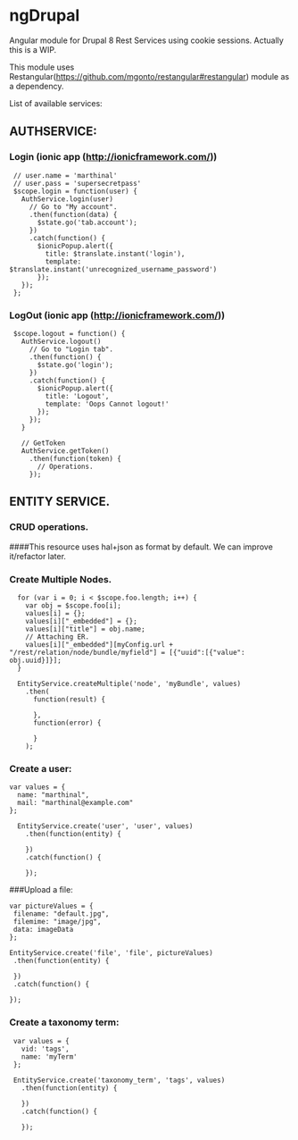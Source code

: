 # ngDrupal

Angular module for Drupal 8 Rest Services using cookie sessions. Actually this
 is a WIP.

 This module uses Restangular(https://github.com/mgonto/restangular#restangular)
  module as a dependency.


List of available services:

## AUTHSERVICE:

### Login (ionic app (http://ionicframework.com/))

 ```
  // user.name = 'marthinal'
  // user.pass = 'supersecretpass'
  $scope.login = function(user) {
    AuthService.login(user)
      // Go to "My account".
      .then(function(data) {
        $state.go('tab.account');
      })
      .catch(function() {
        $ionicPopup.alert({
          title: $translate.instant('login'),
          template: $translate.instant('unrecognized_username_password')
        });
    });
  };
 ```

### LogOut (ionic app (http://ionicframework.com/))
 ```
  $scope.logout = function() {
    AuthService.logout()
      // Go to "Login tab".
      .then(function() {
        $state.go('login');
      })
      .catch(function() {
        $ionicPopup.alert({
          title: 'Logout',
          template: 'Oops Cannot logout!'
        });
      });
    }

    // GetToken
    AuthService.getToken()
      .then(function(token) {
        // Operations.
      });

 ```

## ENTITY SERVICE.

### CRUD operations.
####This resource uses hal+json as format by default. We can improve it/refactor later.

### Create Multiple Nodes.

  ```
    for (var i = 0; i < $scope.foo.length; i++) {
      var obj = $scope.foo[i];
      values[i] = {};
      values[i]["_embedded"] = {};
      values[i]["title"] = obj.name;
      // Attaching ER.
      values[i]["_embedded"][myConfig.url + "/rest/relation/node/bundle/myfield"] = [{"uuid":[{"value": obj.uuid}]}];
    }

    EntityService.createMultiple('node', 'myBundle', values)
      .then(
        function(result) {

        },
        function(error) {

        }
      );
  ```


### Create a user:

  ```
  var values = {
    name: "marthinal",
    mail: "marthinal@example.com"
  };

    EntityService.create('user', 'user', values)
      .then(function(entity) {

      })
      .catch(function() {

      });
  ```

###Upload a file:

  ```
 var pictureValues = {
   filename: "default.jpg",
   filemime: "image/jpg",
   data: imageData
  };

 EntityService.create('file', 'file', pictureValues)
   .then(function(entity) {

   })
   .catch(function() {

 });

  ```

### Create a taxonomy term:

  ```
   var values = {
     vid: 'tags',
     name: 'myTerm'
   };

   EntityService.create('taxonomy_term', 'tags', values)
     .then(function(entity) {

     })
     .catch(function() {

     });

 ```
